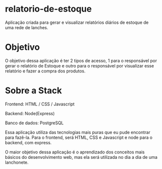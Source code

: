 # relatorio-de-estoque
Aplicação criada para gerar e visualizar relatórios diários de estoque de uma rede de lanches.

# Objetivo
O objetivo dessa aplicação é ter 2 tipos de acesso, 1 para o responsável por gerar o relatório de Estoque e outro para o responsável por visualizar esse relatório e fazer a compra dos produtos.


# Sobre a Stack

Frontend: HTML / CSS / Javascript

Backend: Node(Express)

Banco de dados: PostgreSQL

Essa aplicação utiliza das tecnologias mais puras que eu pude encontrar para fazê-la. Para o frontend, será HTML, CSS e Javascript e node para o backend, com express. 

O maior objetivo dessa aplicação é o aprendizado dos conceitos mais básicos do desenvolvimento web, mas ela será utilizada no dia a dia de uma lanchonete.